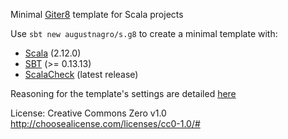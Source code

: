 Minimal [Giter8][g8] template for Scala projects

Use `sbt new augustnagro/s.g8` to create a minimal template with:

* [Scala][scala] (2.12.0)
* [SBT][sbt] (>= 0.13.13)
* [ScalaCheck][scheck] (latest release)

Reasoning for the template's settings are detailed [here][post]

License: Creative Commons Zero v1.0
http://choosealicense.com/licenses/cc0-1.0/#

[g8]: http://www.foundweekends.org/giter8/
[sjs]: https://www.scala-js.org
[post]: https://augustnagro.com/Giter8-Scala-Templates.html
[scala]: scala-lang.org
[sbt]: http://www.scala-sbt.org/
[scheck]: http://www.scalacheck.org
